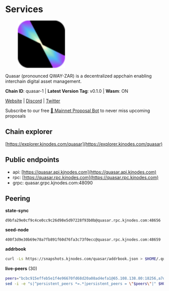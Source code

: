 # Services

<figure><img src="https://raw.githubusercontent.com/kj89/cosmos-images/main/logos/quasar.png" width="150" alt=""><figcaption></figcaption></figure>

Quasar (pronounced QWAY-ZAR) is a decentralized  appchain enabling interchain digital asset management.

**Chain ID**: quasar-1 | **Latest Version Tag**: v0.1.0 | **Wasm**: ON

[Website](https://www.quasar.fi) | [Discord](https://discord.gg/quasarfi) | [Twitter](https://twitter.com/QuasarFi)



Subscribe to our free [🤖 Mainnet Proposal Bot](https://t.me/kjnodes_proposal_bot) to never miss upcoming proposals


## Chain explorer
[https://explorer.kjnodes.com/quasar](https://explorer.kjnodes.com/quasar)

## Public endpoints

* api: [https://quasar.api.kjnodes.com](https://quasar.api.kjnodes.com)
* rpc: [https://quasar.rpc.kjnodes.com](https://quasar.rpc.kjnodes.com)
* grpc: quasar.grpc.kjnodes.com:48090

## Peering

**state-sync**

```text
d9bfa29e0cf9c4ce0cc9c26d98e5d97228f93b0b@quasar.rpc.kjnodes.com:48656
```

**seed-node**

```text
400f3d9e30b69e78a7fb891f60d76fa3c73f0ecc@quasar.rpc.kjnodes.com:48659
```

**addrbook**
```bash
curl -Ls https://snapshots.kjnodes.com/quasar/addrbook.json > $HOME/.quasarnode/config/addrbook.json
```

**live-peers** (30)
```bash
peers="bcbc915effeb5e1f4e96670fd68d20a08ad4efa1@65.108.138.80:18256,a7d96dc929824613315dcc1c90fee119f28cc51f@134.65.193.189:26656,5a111b281852be31838ecf1202e59981e618355e@89.116.31.95:18256,1369d544be2680e031b57f30a8d18cbe8b17a8ef@54.38.73.121:26656,ff8bfc8a197e279810ccb21acdd987dfd6d3eb54@81.0.248.60:18256,367d65ece0aafd9b46e15b9dd58fe319d7d29550@143.198.172.109:26656,d9bfa29e0cf9c4ce0cc9c26d98e5d97228f93b0b@65.109.88.38:48656,7e72f64aab40ddcb1a2cf3a8a5bbf99ee01fc6f0@65.108.9.164:10456,471518432477e31ea348af246c0b54095d41352c@134.65.195.144:26656,58a4943a150cc77ab77ded222c44b23548ee702a@146.59.81.23:26667,66e0a7d2c2fc75a91627085d0ac5681a35dfd408@37.252.184.234:26656,201eb8fc1e84beb4bdce8ae5614c7abb41e32edb@65.109.160.91:18256,d7ea38275af96271fd66194dad3951ef38b8ba7c@193.70.33.64:18256,298e0e1faf8a5da43514cc2908d2908658e732a0@38.146.3.148:18256,a286b35c9e9626cc7b780120ebe4afa883c059ce@144.76.40.53:18256,6128f51914659e0ee2c57970d84223404fe5e5ce@65.108.137.36:26656,1c4d42123dc63fba03bc28d2b5a837879e7de979@162.55.245.149:2040,e1b058e5cfa2b836ddaa496b10911da62dcf182e@65.21.136.170:58656,b5d43d295863db6675d07877878b2d7b47cb2ae5@157.90.36.48:26966,6f9e244b6e225241c02b235f700c2b0788da982d@148.113.159.22:18256,d11f867df7e498de0835e2d1b5bc34334c7337d1@65.109.31.114:2490,2028d1984d4828fb5662225d12db1a8722b9bfab@135.181.215.62:4740,1bf81f0f4e35769d075300bc46e3998d63bf2bb2@135.181.210.186:26656,88cc4d314c9804a9478e900b6f18a83ea58a98c6@57.128.20.163:18256,8688b59432d98b6ded8bed01c3c29d4892ae6e4f@38.146.3.149:18256,bccdc6cb3a0785bf3ee65d98c38bdd62bb843285@141.95.157.139:18256,e726816f42831689eab9378d5d577f1d06d25716@176.9.188.21:26656,f2e7f8af9e5f72bcde83a8bc0ca05aded6d51a5e@103.180.28.199:26656,10e73ac4ab3f9e1edd89e1aa342eb4d4f11120f0@135.181.128.114:18256,c97640c7c53a32ff301c09b261bbccb35c286dba@65.109.50.30:26656"
sed -i -e "s|^persistent_peers *=.*|persistent_peers = \"$peers\"|" $HOME/.quasarnode/config/config.toml
```
